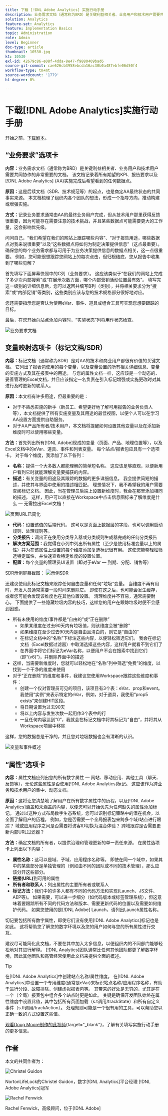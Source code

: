 ```yaml
---
title: 下载 [!DNL Adobe Analytics] 实施行动手册
description: 业务需求文档（通常称为BRD）是关键利益相关者、业务用户和技术用户需要共同协作的非常重要的文档。 该文档记录着所有期望的KPI、报告要求以及AA实施完成后希望看到的任何数据点。
solution: Analytics
feature-set: Analytics
feature: Implementation Basics
topic: Administration
role: Admin
level: Beginner
doc-type: article
thumbnail: 10530.jpg
kt: 10530
exl-id: 42679c86-e08f-4dda-8e47-f9880409bad6
source-git-commit: cae626cb3958ebcda16ac30b0a487ebfe06d50f4
workflow-type: tm+mt
source-wordcount: '1779'
ht-degree: 0%

---
```


# 下载[!DNL Adobe Analytics]实施行动手册

开始之前，[下载剧本](assets/aa-implementation-playbook.xlsx)。

## “业务要求”选项卡

**内容：**&#x200B;业务需求文档（通常称为BRD）是关键利益相关者、业务用户和技术用户需要共同协作的非常重要的文档。 该文档记录着所有期望的KPI、报告要求以及[!DNL Adobe Analytics] (AA)实施完成后希望看到的任何数据点。

**原因：**&#x200B;这是后续文档（SDR、技术规范等）的起点，也是商定AA最终状态的共同事实来源。 本文档梳理了组织内各个团队的想法，形成一个指导方向，推动构建或增强实施。

**方式：**&#x200B;记录业务要求通常由AA的最终业务用户完成，但从技术用户那里获得反馈很重要，因为可能存在需要注意的技术挑战，并且某些数据点可能需要更大的工作量，这会影响优先级。

问问自己，“我们希望在我们的网站上跟踪哪些内容”、“对于报告用途，哪些数据点对我来说很重要”以及“这些数据点将如何为制定决策提供信息”（这点最重要）。 确保您的每个业务需求都与可用于为业务决策提供信息的数据点相关，这一点很重要。 例如，您可能很想跟踪您网站上的每次点击，但归根结底，您从报告中收集到了哪些见解？

首先填写下面屏幕快照中的C列（业务要求）。 这应该类似于“在我们的网站上完成了多少次内部搜索”或“在展示次数方面，哪个内部营销活动位置最有效”。 填写完这一级别的详细信息后，您可以返回并填写B列（类别），并将相关要求分为“搜索”或“内部促销”等类别，这些类别应该与您的技术规格部分很好地对应。

您还需要指示您是否认为使用eVar、事件、道具或组合工具可实现您想要跟踪的目标。

最后，在您开始向站点添加内容时，“实施状态”列将用作状态检查。

![业务要求文档](assets/brd-template.png)

## 变量映射选项卡（标记文档/SDR）

**内容：**&#x200B;标记文档（通常称为SDR）是对AA的技术和商业用户都很有价值的关键文档。 它列出了报表包使用的每个变量，以及变量设置的所有相关详细信息、变量的实施方式及其在报表中的用途。 与您的属性文档一样，这应该是一个动态的、妥善管理的Excel文档，并且应该指定一名负责在引入标记增强或实施更改时对其进行及时更新的联系人。

**原因：**&#x200B;本文档有许多用途，但最重要的是：

* 对于不熟悉实施的新手（新员工、希望更好地了解可用报告的业务负责人等），本文档提供了所有实施变量及其用途的最佳视图，以便个人可以在学习AA设置方面提供自助服务。
* 对于AA产品所有者/技术用户，本文档将提醒如何设置其他变量以及在添加新维度时可以使用哪些变量。

**方法：**&#x200B;首先列出所有[!DNL Adobe]现成的变量（页面、产品、地理位置等），以及Excel文档中的eVar、道具、事件和列表变量。 每个站点/报表包应具有一个选项卡。
对于每个维度，我添加了以下各列：

* **名称：**&#x200B;提供一个大多数人都能理解的简单短名称。 这应该足够直观，以便新用户看到它时就能理解变量要捕获的内容。
* **描述：**&#x200B;有关变量的用途及其跟踪的数据的更多详细信息。 我会提供简短的描述，并使其与界面中使用的描述相匹配。 理想情况下，我不希望我的用户需要查阅标记文档。 因此，当在管理员后端上设置新维度时，我会在那里添加相同的描述。 这样，用户可以直接在Workspace中点击信息图标来了解维度是什么 — 无需拉出Excel文档！

![页面URL已简化](assets/page-url-simplified.png)

* **代码：**&#x200B;设置该值的后端代码。 这可以是页面上数据层的字段，也可以调用启动规则、处理规则等。
* **分类报告：**&#x200B;调出正在使用分类导入器或分类规则生成器完成的任何分类报告
* **解决方案范围：**&#x200B;我觉得在小列中列出所有属性（至少是使用标准变量以上的属性）并为在该属性上设置的每个维度添加复选标记很有用。 这使您能够轻松筛选特定属性，并快速查看特定维度的设置位置。
* **配置：**&#x200B;每个变量的管理员UI设置（即对于eVar — 到期、分配、销售等）

SDR示例屏幕截图：
![示例SDR](assets/sample-sdr.png)

还建议使用此标记文档来跟踪任何自由变量和任何“垃圾”变量。 当维度不再有用时，开发人员通常需要一段时间来删除它。 即使在这之后，也可能会发生缓存，或者您可能会发现该维度也在其他位置设置。 清理维度并不容易，通常需要耐心。 下面提供了一些隐藏垃圾内容的技巧，这样您的用户在跟踪垃圾时便不会感到困惑。

* 所有未使用的维度/事件都是“自由的”或“正在删除”
   * 如果某维度在过去90天内有垃圾值，则该维度会被“删除”
   * 如果维度在至少过去90天内是自由且清白的，则它是“自由的”
   * 在标记文档中的“名称”下标注这些内容，以便轻松筛选它们。 我会在标记文档（Excel数据过滤器）中取消选择这些内容，这样用户就看不到它们了
   * 在界面中将它们标记为eVar名称，以便用户不会在搜索中找到它们(即“(v6)”)，并删除界面中的描述
* 这样，当需要新维度时，您就可以轻松地在“名称”列中筛选“免费”的维度，以找到一个干净的维度来使用
* 对于“正在删除”的维度和事件，我建议您使用Workspace跟踪这些维度和事件：
   * 创建一个仅对管理员可见的项目，该项目有3个表：eVar、prop和event。 我使用“实例”来表示特定的eVar，例如，对于道具，我使用“prop5 exists”来创建HIT区段。
   * 将日期设置为过去90天
   * 将以上内容与发生次数一起用作3个表中的行
   * 一旦任何内容达到“0”，我就会在标记文档中将其标记为“自由”，并将其从Workspace项目中移除

这样，您的数据总是干净的，并且您对垃圾数据也会有清晰的认识。

![变量和事件概述](assets/variables-and-events-overview.png)

## “属性”选项卡

**内容：**&#x200B;属性文档应列出您的所有数字属性 — 网站、移动应用、其他工具（聊天、反馈等），无论这些属性是否使用[!DNL Adobe Analytics]标记。 这应该作为跨业务和技术用户的集中、动态文档。

**原因：**&#x200B;这将让您清楚地了解用户在所有数字属性中的历程，以及[!DNL Adobe Analytics]涵盖和未涵盖的内容，以便您可以开始优先为任何缺失的属性添加标记。 通过以这种方式布局数字生态系统，您可以识别标记策略中的潜在机会，以全面了解用户的历程。 例如，您是否需要一个全局报表包来跨多个域/站点进行跟踪？ 域或应用程序之间是否需要将访客ID切换为混合体验？ 跨域跟踪是否需要更新内部URL过滤器？

**方法：**&#x200B;确定文档的所有者，以提供治理和管理更新的单一责任来源。
在属性选项卡上列出以下内容：

* **属性名称：**&#x200B;这可以是域、子域、应用程序名称等。 即使在同一个域中，如果其中的某些部分是单独管理的（例如由不同的团队或不同的技术管理），那么应该分开这些部分。
* **链接(URL)**&#x200B;到可用的属性
* **所有者和联系人：**&#x200B;列出属性的主要所有者或联系人
* **标记方法：**&#x200B;我们中的许多人都有不同的代码方法和实现(Launch、JS文件、AEP等)。 如果需要，可以进一步细分（如代码版本或标签管理系统），但这意味着要跟踪所有不同的代码方法和版本、需要更新代码的位置以及需要如何维护代码。 如果您使用的是[!DNL Adobe] Launch，请列出Launch属性名称。

切记要包括所有数字属性，即使它们没有使用[!DNL Adobe Analytics]标记也是如此。 这将帮助您了解您的数字环境以及您的用户如何与您的所有属性进行交互。

建议尽可能简化此文档，不要在其中加入太多信息，以便组织内的不同部门能够轻松地对其进行解释。 [!DNL Analytics]团队通常比任何其他团队都更了解数字环境，因此其他团队和高管经常使用此文档来提供全面的概述。

>[!TIP]
>
>在[!DNL Adobe Analytics]中创建站点名称/属性维度。 在[!DNL Adobe Analytics]中设置一个专用维度(通常是eVar)来标识站点名称/应用程序名称，有助于进行分段、故障排除、创建虚拟报表包等。 其带来的好处是无穷的，尤其是在一个（全局）报表包中组合多个站点时更是如此。 关键是确保开发团队始终在属性维度中设置此值，其中包括所有页面加载（s.t调用/trackState）和所有自定义事件（s.tl调用/trackAction）。 处理规则可能是一个很有用的工具，可以帮助您以正确一致的方式设置这些值。

[观看Doug Moore制作的此视频](https://experienceleague.adobe.com/docs/analytics-learn/tutorials/implementation/implementation-basics/creating-a-business-requirements-document.html?lang=zh-Hans){target="_blank"}，了解有关填写实施行动手册的更多信息。

## 作者

本文的共同作者为：

![Christel Guidon](assets/Christel-Headshot-150.png)

NortonLifeLock的Christel Guidon，数字[!DNL Analytics]平台经理
[!DNL Adobe Analytics]冠军

![Rachel Fenwick](assets/Rachel-Fenwick-150.png)

Rachel Fenwick，高级顾问，位于[!DNL Adobe]
